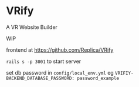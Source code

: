 # VRify

A VR Website Builder

WIP

frontend at https://github.com/RepIica/VRify

`rails s -p 3001` to start server

set db password in `config/local_env.yml` eg `VRIFIY-BACKEND_DATABASE_PASSWORD: password_example`

